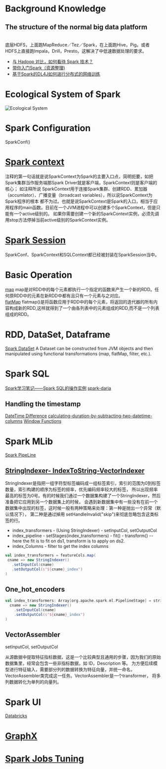 # Background Knowledge
## The structure of the normal big data platform
<br> 底层HDFS，上面跑MapReduce／Tez／Spark，在上面跑Hive，Pig。或者HDFS上直接跑Impala，Drill，Presto。这解决了中低速数据处理的要求。<br>

- [与 Hadoop 对比，如何看待 Spark 技术？](https://www.zhihu.com/question/26568496/answer/41608400)
- [带你入门Spark（资源整理)](https://zhuanlan.zhihu.com/p/22427880)
- [基于Spark的DL4J如何进行分布式的网络训练](https://deeplearning4j.org/cn/spark)

# Ecological System of Spark
![Ecological System](https://miro.medium.com/max/1250/1*z0Vm749Pu6mHdlyPsznMRg.png)<br>


# Spark Configuration
SparkConf()

# [Spark context](https://www.cnblogs.com/xia520pi/p/8609602.html)<br>
注释的第一句话就是说SparkContext为Spark的主要入口点，简明扼要，如把Spark集群当作服务端那Spark Driver就是客户端，SparkContext则是客户端的核心；
如注释所说 SparkContext用于连接Spark集群、创建RDD、累加器（accumlator）、广播变量（broadcast variables），所以说SparkContext为Spark程序的根本
都不为过。也就是说SparkContext是Spark的入口，相当于应用程序的main函数。目前在一个JVM进程中可以创建多个SparkContext，但是只能有一个active级别的。
如果你需要创建一个新的SparkContext实例，必须先调用stop方法停掉当前active级别的SparkContext实例。

# [Spark Session](https://blog.csdn.net/u013063153/article/details/54615378)
SparkConf、SparkContext和SQLContext都已经被封装在SparkSession当中。

# Basic Operation
[map](https://www.zybuluo.com/jewes/note/35032)
map是对RDD中的每个元素都执行一个指定的函数来产生一个新的RDD。任何原RDD中的元素在新RDD中都有且只有一个元素与之对应。<br>
[flatMap](https://blog.csdn.net/YQlakers/article/details/73042098)
flatmap()是将函数应用于RDD中的每个元素，将返回的迭代器的所有内容构成新的RDD,这样就得到了一个由各列表中的元素组成的RDD,而不是一个列表组成的RDD。<br>

# RDD, DataSet, Dataframe
[Spark DataSet](https://www.jianshu.com/p/77811ae29fdd)
A Dataset can be constructed from JVM objects and then manipulated using functional transformations (map, flatMap, filter, etc.).


# Spark SQL
[Spark学习笔记——Spark SQL的操作实例](https://andone1cc.github.io/2017/03/05/Spark/sparksql/)
[spark-daria](https://github.com/MrPowers/spark-daria/?source=post_page---------------------------)
## Handling the timestamp
[DateTime Difference](https://docs.snowflake.net/manuals/sql-reference/functions/datediff.html)
[calculating-duration-by-subtracting-two-datetime-columns](https://stackoverflow.com/questions/30283415/calculating-duration-by-subtracting-two-datetime-columns-in-string-format/30315921)
[Window Functions](https://databricks.com/blog/2015/07/15/introducing-window-functions-in-spark-sql.html)


# Spark MLib
[Spark PipeLine](https://www.ibm.com/developerworks/cn/opensource/os-cn-spark-practice5/index.html)
## [StringIndexer- IndexToString-VectorIndexer](http://dblab.xmu.edu.cn/blog/1297-2/)
StringIndexer是指把一组字符型标签编码成一组标签索引，索引的范围为0到标签数量，索引构建的顺序为标签的频率，优先编码频率较大的标签，
所以出现频率最高的标签为0号。有的时候我们通过一个数据集构建了一个StringIndexer，然后准备把它应用到另一个数据集上的时候，
会遇到新数据集中有一些没有在前一个数据集中出现的标签，这时候一般有两种策略来处理：第一种是抛出一个异常（默认情况下），
第二种是通过掉用 setHandleInvalid("skip")来彻底忽略包含这类标签的行。
- index_transformers - (Using StringIndexer) - setInputCol, setOutputCol
- index_pipeline - setStages(index_transformers) - fit() - transform()
-- here the fit is to fit on ds1, transform is to apply on ds2. 
- index_Columns - filter to get the index columns
```scala
val index_transformers = featureCols.map(
 cname => new StringIndexer()
   .setInputCol(cname)
   .setOutputCol(s"${cname}_index")
)
```
## One_hot_encoders
```scala
val index_transformers: Array[org.apache.spark.ml.PipelineStage] = stringColumns.map(
  cname => new StringIndexer()
    .setInputCol(cname)
    .setOutputCol(s"${cname}_index")
)
```
## VectorAssembler
setInputCol, setOutputCol

从源数据中提取特征指标数据，这是一个比较典型且通用的步骤，因为我们的原始数据集里，经常会包含一些非指标数据，如 ID，Description 等。
为方便后续模型进行特征输入，需要部分列的数据转换为特征向量，并统一命名，VectorAssembler类完成这一任务。VectorAssembler是一个transformer，
将多列数据转化为单列的向量列。


# Spark UI
[Databricks](
https://databricks.com/blog/2015/06/22/understanding-your-spark-application-through-visualization.html) <br>

# [GraphX](https://www.cnblogs.com/wei-li/p/graphx.html)


# [Spark Jobs Tuning](https://www.zybuluo.com/xiaop1987/note/76737)

